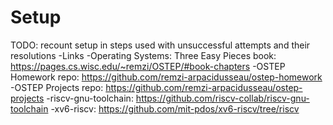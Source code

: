 # Setup
TODO: recount setup in steps used with unsuccessful attempts and their resolutions
-Links
    -Operating Systems: Three Easy Pieces book: https://pages.cs.wisc.edu/~remzi/OSTEP/#book-chapters
    -OSTEP Homework repo: https://github.com/remzi-arpacidusseau/ostep-homework
    -OSTEP Projects repo: https://github.com/remzi-arpacidusseau/ostep-projects
    -riscv-gnu-toolchain: https://github.com/riscv-collab/riscv-gnu-toolchain
    -xv6-riscv: https://github.com/mit-pdos/xv6-riscv/tree/riscv
